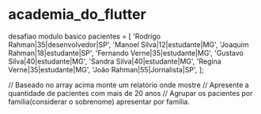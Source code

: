 # academia_do_flutter
desafiao modulo basico
 pacientes = [
    'Rodrigo Rahman|35|desenvolvedor|SP',
    'Manoel Silva|12|estudante|MG',
    'Joaquim Rahman|18|estudante|SP',
    'Fernando Verne|35|estudante|MG',
    'Gustavo Silva|40|estudante|MG',
    'Sandra Silva|40|estudante|MG',
    'Regina Verne|35|estudante|MG',
    'João Rahman|55|Jornalista|SP',
  ];

  // Baseado no array acima monte um relatório onde mostre
  // Apresente a quantidade de pacientes com mais de 20 anos
  // Agrupar os pacientes por familia(considerar o sobrenome) apresentar por familia.
